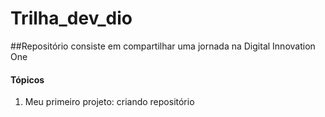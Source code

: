 # Trilha_dev_dio
##Repositório consiste em compartilhar uma jornada na Digital Innovation One

#### Tópicos

1. Meu primeiro projeto: criando repositório

